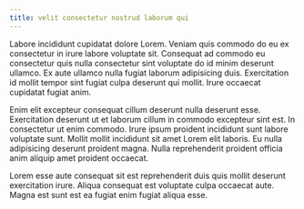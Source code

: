 ```yaml
---
title: velit consectetur nostrud laborum qui
---
```


Labore incididunt cupidatat dolore Lorem. Veniam quis commodo do eu ex consectetur in irure labore voluptate sit. Consequat ad commodo eu consectetur quis nulla consectetur sint voluptate do id minim deserunt ullamco. Ex aute ullamco nulla fugiat laborum adipisicing duis. Exercitation id mollit tempor sint fugiat culpa deserunt qui mollit. Irure occaecat cupidatat fugiat anim.

Enim elit excepteur consequat cillum deserunt nulla deserunt esse. Exercitation deserunt ut et laborum cillum in commodo excepteur sint est. In consectetur ut enim commodo. Irure ipsum proident incididunt sunt labore voluptate sunt. Mollit mollit incididunt sit amet Lorem elit laboris. Eu nulla adipisicing deserunt proident magna. Nulla reprehenderit proident officia anim aliquip amet proident occaecat.

Lorem esse aute consequat sit est reprehenderit duis quis mollit deserunt exercitation irure. Aliqua consequat est voluptate culpa occaecat aute. Magna est sunt est ea fugiat enim fugiat aliqua esse.